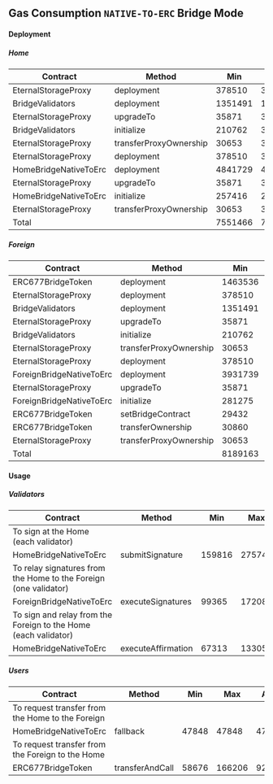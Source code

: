 ## Gas Consumption `NATIVE-TO-ERC` Bridge Mode

#### Deployment
##### Home
 Contract | Method | Min | Max | Avg
----  | ---- | ---- | ---- | ----
EternalStorageProxy|deployment|378510|378510|378510
BridgeValidators|deployment|1351491|1351491|1351491
EternalStorageProxy|upgradeTo|35871|30924|30913
BridgeValidators|initialize|210762|306607|270900
EternalStorageProxy|transferProxyOwnership|30653|30653|30653
EternalStorageProxy|deployment|378510|378510|378510
HomeBridgeNativeToErc|deployment|4841729|4841729|4841729
EternalStorageProxy|upgradeTo|35871|30924|30913
HomeBridgeNativeToErc|initialize|257416|258312|258003
EternalStorageProxy|transferProxyOwnership|30653|30653|30653
Total| |7551466|7638313|7602275

##### Foreign
 Contract | Method | Min | Max | Avg
----  | ---- | ---- | ---- | ----
ERC677BridgeToken|deployment|1463536|1464560|1464170
EternalStorageProxy|deployment|378510|378510|378510
BridgeValidators|deployment|1351491|1351491|1351491
EternalStorageProxy|upgradeTo|35871|30924|30913
BridgeValidators|initialize|210762|306607|270900
EternalStorageProxy|transferProxyOwnership|30653|30653|30653
EternalStorageProxy|deployment|378510|378510|378510
ForeignBridgeNativeToErc|deployment|3931739|3931739|3931739
EternalStorageProxy|upgradeTo|35871|30924|30913
ForeignBridgeNativeToErc|initialize|281275|281339|281328
ERC677BridgeToken|setBridgeContract|29432|44432|39432
ERC677BridgeToken|transferOwnership|30860|30924|30913
EternalStorageProxy|transferProxyOwnership|30653|30653|30653
Total| |8189163|8291266|8250125

#### Usage

##### Validators

 Contract | Method | Min | Max | Avg
----  | ---- | ---- | ---- | ----
To sign at the Home (each validator)|
HomeBridgeNativeToErc|submitSignature|159816|275743|221116
To relay signatures from the Home to the Foreign (one validator)|
ForeignBridgeNativeToErc|executeSignatures|99365|172087|138314
To sign and relay from the Foreign to the Home (each validator)|
HomeBridgeNativeToErc|executeAffirmation|67313|133052|102046

##### Users

 Contract | Method | Min | Max | Avg
----  | ---- | ---- | ---- | ----
To request transfer from the Home to the Foreign|
HomeBridgeNativeToErc|fallback|47848|47848|47848
To request transfer from the Foreign to the Home|
ERC677BridgeToken|transferAndCall|58676|166206|92613  
